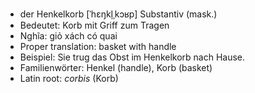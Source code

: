 - der Henkelkorb	[ˈhɛŋkl̩ˌkɔʁp]	Substantiv (mask.)
- Bedeutet: Korb mit Griff zum Tragen
- Nghĩa: giỏ xách có quai
- Proper translation: basket with handle
- Beispiel: Sie trug das Obst im Henkelkorb nach Hause.
- Familienwörter: Henkel (handle), Korb (basket)	
- Latin root: *corbis* (Korb)